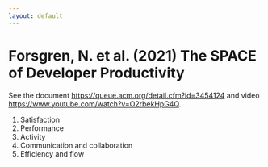 ```yaml
---
layout: default
---
```


# Forsgren, N. et al. (2021) The SPACE of Developer Productivity

See the document <https://queue.acm.org/detail.cfm?id=3454124> and video <https://www.youtube.com/watch?v=O2rbekHpG4Q>.

1. Satisfaction
2. Performance
3. Activity
4. Communication and collaboration
5. Efficiency and flow
